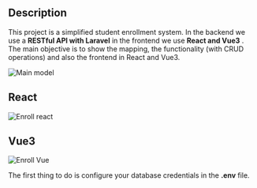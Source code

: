 ## Description
This project is a simplified student enrollment system. In the backend we use a **RESTful API with Laravel** 
in the frontend we use **React and Vue3** . 
The main objective is to show the mapping, the functionality (with CRUD operations) and also the frontend in React and Vue3.

![Main model](https://erp.emanuelcosta.com.br/img-sistemas/enroll-model.png)

## React

![Enroll react](https://erp.emanuelcosta.com.br/img-sistemas/enroll-react-laravel.png)

## Vue3

![Enroll Vue](https://erp.emanuelcosta.com.br/img-sistemas/enroll-vue-laravel.png)

The first thing to do is configure your database credentials in the **.env** file.
